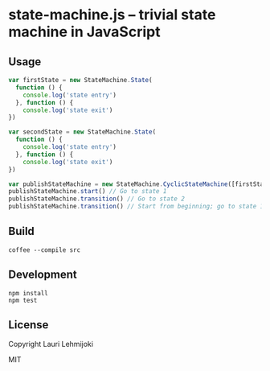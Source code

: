# state-machine.js – trivial state machine in JavaScript

## Usage

````javascript
var firstState = new StateMachine.State(
  function () {
    console.log('state entry')
  }, function () {
    console.log('state exit')
})

var secondState = new StateMachine.State(
  function () {
    console.log('state entry')
  }, function () {
    console.log('state exit')
})

var publishStateMachine = new StateMachine.CyclicStateMachine([firstState, secondState])
publishStateMachine.start() // Go to state 1
publishStateMachine.transition() // Go to state 2
publishStateMachine.transition() // Start from beginning; go to state 1
````

## Build

    coffee --compile src

## Development

    npm install
    npm test

## License

Copyright Lauri Lehmijoki

MIT

